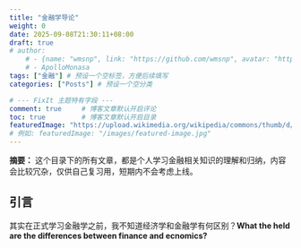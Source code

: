 ```yaml
---
title: "金融学导论"
weight: 0
date: 2025-09-08T21:30:11+08:00
draft: true
# author:
    # - {name: "wmsnp", link: "https://github.com/wmsnp", avatar: "https://i.ooxx.ooo/i/ZGM0M.jpg"}
    # - ApolloMonasa
tags: ["金融"] # 预设一个空标签，方便后续填写
categories: ["Posts"] # 预设一个空分类

# --- FixIt 主题特有字段 ---
comment: true     # 博客文章默认开启评论
toc: true         # 博客文章默认开启目录
featuredImage: "https://upload.wikimedia.org/wikipedia/commons/thumb/d/d7/Philippine-stock-market-board.jpg/500px-Philippine-stock-market-board.jpg" # 文章的特色图片（封面图）的路径
# 例如: featuredImage: "/images/featured-image.jpg"
---
```


**摘要：**  这个目录下的所有文章，都是个人学习金融相关知识的理解和归纳，内容会比较冗杂，仅供自己复习用，短期内不会考虑上线。

<!--more-->

## 引言

其实在正式学习金融学之前，我不知道经济学和金融学有何区别？**What the held are the differences between finance and ecnomics?**
